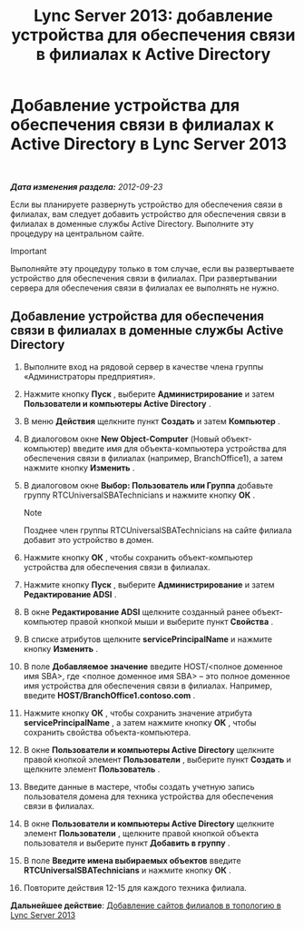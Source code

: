 ﻿---
title: 'Lync Server 2013: добавление устройства для обеспечения связи в филиалах к Active Directory'
TOCTitle: Добавление устройства для обеспечения связи в филиалах к Active Directory
ms:assetid: 3e63507c-d60b-40ec-8bbe-586b1d707c3e
ms:mtpsurl: https://technet.microsoft.com/ru-ru/library/Gg425906(v=OCS.15)
ms:contentKeyID: 49309549
ms.date: 05/19/2016
mtps_version: v=OCS.15
ms.translationtype: HT
---

# Добавление устройства для обеспечения связи в филиалах к Active Directory в Lync Server 2013

 

_**Дата изменения раздела:** 2012-09-23_

Если вы планируете развернуть устройство для обеспечения связи в филиалах, вам следует добавить устройство для обеспечения связи в филиалах в доменные службы Active Directory. Выполните эту процедуру на центральном сайте.

> [!important]  
> Выполняйте эту процедуру только в том случае, если вы развертываете устройство для обеспечения связи в филиалах. При развертывании сервера для обеспечения связи в филиалах ее выполнять не нужно.

## Добавление устройства для обеспечения связи в филиалах в доменные службы Active Directory

1.  Выполните вход на рядовой сервер в качестве члена группы «Администраторы предприятия».

2.  Нажмите кнопку **Пуск** , выберите **Администрирование** и затем **Пользователи и компьютеры Active Directory** .

3.  В меню **Действия** щелкните пункт **Создать** и затем **Компьютер** .

4.  В диалоговом окне **New Object-Computer** (Новый объект-компьютер) введите имя для объекта-компьютера устройства для обеспечения связи в филиалах (например, BranchOffice1), а затем нажмите кнопку **Изменить** .

5.  В диалоговом окне **Выбор: Пользователь или Группа** добавьте группу RTCUniversalSBATechnicians и нажмите кнопку **ОК** .
    
    > [!note]  
    > Позднее член группы RTCUniversalSBATechnicians на сайте филиала добавит это устройство в домен.

6.  Нажмите кнопку **ОК** , чтобы сохранить объект-компьютер устройства для обеспечения связи в филиалах.

7.  Нажмите кнопку **Пуск** , выберите **Администрирование** и затем **Редактирование ADSI** .

8.  В окне **Редактирование ADSI** щелкните созданный ранее объект-компьютер правой кнопкой мыши и выберите пункт **Свойства** .

9.  В списке атрибутов щелкните **servicePrincipalName** и нажмите кнопку **Изменить** .

10. В поле **Добавляемое значение** введите HOST/\<полное доменное имя SBA\>, где \<полное доменное имя SBA\> – это полное доменное имя устройства для обеспечения связи в филиалах. Например, введите **HOST/BranchOffice1.contoso.com** .

11. Нажмите кнопку **ОК** , чтобы сохранить значение атрибута **servicePrincipalName** , а затем нажмите кнопку **ОК** , чтобы сохранить свойства объекта-компьютера.

12. В окне **Пользователи и компьютеры Active Directory** щелкните правой кнопкой элемент **Пользователи** , выберите пункт **Создать** и щелкните элемент **Пользователь** .

13. Введите данные в мастере, чтобы создать учетную запись пользователя домена для техника устройства для обеспечения связи в филиалах.

14. В окне **Пользователи и компьютеры Active Directory** щелкните элемент **Пользователи** , щелкните правой кнопкой объекта пользователя и выберите пункт **Добавить в группу** .

15. В поле **Введите имена выбираемых объектов** введите **RTCUniversalSBATechnicians** и нажмите кнопку **ОК** .

16. Повторите действия 12-15 для каждого техника филиала.

**Дальнейшее действие**: [Добавление сайтов филиалов в топологию в Lync Server 2013](lync-server-2013-add-branch-sites-to-your-topology.md)

